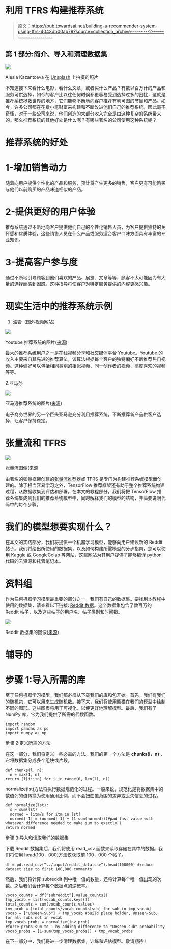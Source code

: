 # 利用 TFRS 构建推荐系统

> 原文：<https://pub.towardsai.net/building-a-recommender-system-using-tfrs-4043db00ab79?source=collection_archive---------2----------------------->

## 第 1 部分:简介、导入和清理数据集

![](img/4368f79511d1594d756b1603866f6c11.png)

Alesia Kazantceva 在 [Unsplash](https://unsplash.com?utm_source=medium&utm_medium=referral) 上拍摄的照片

不知道接下来看什么电影，看什么文章，或者买什么产品？有数以百万计的产品和服务可供选择，如今的客户比以往任何时候都更容易受到选择过多的困扰，这就是推荐系统拯救世界的地方，它们能够不断地向客户推荐有利可图的节目和产品。如今，许多公司都在花费小笔财富来构建和不断改进他们自己的推荐系统，因此毫不奇怪，对于一些公司来说，他们创造的大部分收入完全是由这种复杂的系统带来的。那么推荐系统的其他好处是什么呢？有哪些著名的公司使用这种系统呢？

# 推荐系统的好处

# 1-增加销售动力

随着向用户提供个性化的产品和服务，预计将产生更多的销售，客户更有可能购买与他们以前购买的产品味道相似的产品。

# 2-提供更好的用户体验

推荐系统通过不断地向客户提供他们自己的个性化销售人员，为客户提供独特的关怀感和优质体验，这些销售人员在什么产品或服务适合客户口味方面具有丰富的专业知识。

# 3-提高客户参与度

通过不断地引导顾客到他们喜欢的产品、展览、文章等等，顾客不太可能因为有大量的选择而感到困惑。这种指导将使客户对特定服务提供的内容更感兴趣。

# 现实生活中的推荐系统示例

1.  油管（国外视频网站）

![](img/3afb8762fa651b8b921e14122d8daeee.png)

Youtube 推荐系统的图片([来源](https://www.socialnationnow.com/youtubes-recommendation-system/))

最大的推荐系统用户之一是在线视频分享和社交媒体平台 Youtube。Youtube 的收入主要来自其先进的推荐算法，该算法根据每个客户的独特偏好不断推荐热门视频。这种偏好可以包括相同类别的相似视频、同一创作者的视频、高度喜欢的视频等等。

2.亚马孙

![](img/1ac2a94384627b9d41cbf771cf3dc1a3.png)

亚马逊推荐系统的图片([来源](https://www.rejoiner.com/resources/amazon-recommendations-secret-selling-online))

电子商务世界的另一个巨头亚马逊充分利用推荐系统，不断推荐新产品供客户选择，让客户保持稳定。

# 张量流和 TFRS

![](img/e6e6ddbe05b2fed70e27b43bb20d5a6b.png)

张量流图像([来源](https://analyticsindiamag.com/tensorflow-tfrs-recommenders-package/)

由著名的张量框架创建的[张量流推荐器](https://www.tensorflow.org/recommenders)或 TFRS 是专门为构建推荐系统模型而创建的。除了相当容易学习之外，TensorFlow 推荐框架还有助于整个推荐系统构建过程，从数据收集到评估和部署。在本文的教程部分，我们将把 TensorFlow 推荐系统集成到我们的推荐系统模型中，同时解释我们的模型的结构，并简要说明代码中的每个步骤。

# 我们的模型想要实现什么？

在本文的实践部分，我们将提供一个机器学习模型，能够向用户建议新的 Reddit 帖子。我们将给出所使用的数据集，以及如何构建所需模型的分步指南。您可以使用 Kaggle 或 GoogleColab 等网站，这些网站为其用户提供了能够编译 python 代码的云资源和托管笔记本。

# 资料组

作为任何机器学习模型最重要的部分之一，我们有自己的数据集。要找到本教程中使用的数据集，请查看以下链接: [Reddit 数据](https://www.kaggle.com/code/gauthierhaas/tensorflow-subreddit-recommender-system/notebook)。这个数据集包含了数百万的 Reddit 帖子，以及这些帖子的用户名、帖子类别和时间戳。

![](img/c8d7d08eccc355b9147a9ced168f4f64.png)

Reddit 数据集的图像([来源](https://www.kaggle.com/code/gauthierhaas/tensorflow-subreddit-recommender-system/data))

# 辅导的

# 步骤 1:导入所需的库

至于任何机器学习模型，我们都必须从下载我们的库和包开始。首先，我们有我们的随机包，它可以用来生成随机数。接下来，我们将使用熊猫在我们的模型中绘制不同的图形。这些图表将用于可视化，以便更好地理解模型。最后，我们有了 NumPy 库，它为我们提供了所需的代数函数。

```
import random
import pandas as pd
import numpy as np
```

步骤 2:定义所需的方法

在这一部分，我们将定义一些必需的方法。我们的第一个方法是 **chunks(l，n)** ，它将数据集分成多个组块或片段。

```
def chunks(l, n):
  n = max(1, n)
return (l[i:i+n] for i in range(0, len(l), n))
```

normalize(lst)方法将执行数据规范化的过程。一般来说，规范化是将数据集中的数值列的值转换为使用通用比例，而不会扭曲值范围的差异或丢失信息的过程。

```
def normalize(lst):
  s = sum(lst)
  normed = [itm/s for itm in lst]
  normed[-1] = (normed[-1] + (1-sum(normed)))#pad last value with whatever difference needed to make sum to exactly 1
return normed
```

步骤 3:导入和读取我们的数据集

下载 Reddit 数据集后，我们将使用 read_csv 函数来读取存储在其中的数据。我们将使用 head(100，000)方法仅获取前 100，000 个帖子。

```
df = pd.read_csv(“../input/reddit_data.csv”).head(100000) #reduce dataset size to first 100,000 comments
```

然后，我们将计算 subreddit 列中唯一值的数量，还将计算每个唯一值出现的次数。之后我们会计算每个数据点的逆概率。

```
vocab_counts = df[“subreddit”].value_counts()
tmp_vocab = list(vocab_counts.keys())
total_counts = sum(vocab_counts.values)
inv_prob = [total_counts/vocab_counts[sub] for sub in tmp_vocab]
vocab = ["Unseen-Sub"] + tmp_vocab #build place holder, Unseen-Sub, for all subs not in vocab
tmp_vocab_probs = normalize(inv_prob)
#force probs sum to 1 by adding difference to "Unseen-sub" probability
vocab_probs = [1-sum(tmp_vocab_probs)] + tmp_vocab_probs
```

在下一部分中，我们将进一步清理数据集，训练和评估模型。敬请期待！